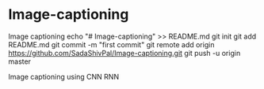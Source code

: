 # Image-captioning
Image captioning
echo "# Image-captioning" >> README.md
git init
git add README.md
git commit -m "first commit"
git remote add origin https://github.com/SadaShivPal/Image-captioning.git
git push -u origin master

Image captioning using CNN RNN
